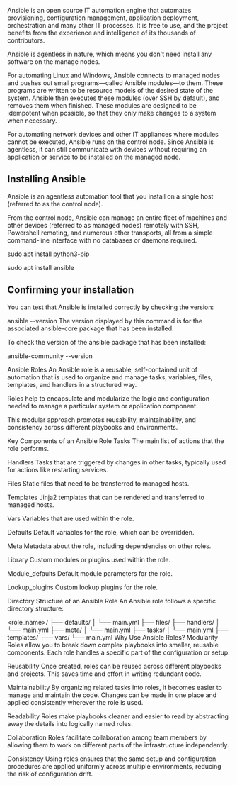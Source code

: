 Ansible is an open source IT automation engine that automates provisioning, configuration management, application deployment, orchestration and many other IT processes. It is free to use, and the project benefits from the experience and intelligence of its thousands of contributors.

Ansible is agentless in nature, which means you don't need install any software on the manage nodes.

For automating Linux and Windows, Ansible connects to managed nodes and pushes out small programs—called Ansible modules—to them. These programs are written to be resource models of the desired state of the system. Ansible then executes these modules (over SSH by default), and removes them when finished. These modules are designed to be idempotent when possible, so that they only make changes to a system when necessary.

For automating network devices and other IT appliances where modules cannot be executed, Ansible runs on the control node. Since Ansible is agentless, it can still communicate with devices without requiring an application or service to be installed on the managed node.

Installing Ansible
------------------
Ansible is an agentless automation tool that you install on a single host (referred to as the control node).

From the control node, Ansible can manage an entire fleet of machines and other devices (referred to as managed nodes) remotely with SSH, Powershell remoting, and numerous other transports, all from a simple command-line interface with no databases or daemons required.



sudo apt install python3-pip

 sudo apt install ansible

Confirming your installation
----------------------------
You can test that Ansible is installed correctly by checking the version:

ansible --version
The version displayed by this command is for the associated ansible-core package that has been installed.

To check the version of the ansible package that has been installed:

ansible-community --version

Ansible Roles
An Ansible role is a reusable, self-contained unit of automation that is used to organize and manage tasks, variables, files, templates, and handlers in a structured way.

Roles help to encapsulate and modularize the logic and configuration needed to manage a particular system or application component.

This modular approach promotes reusability, maintainability, and consistency across different playbooks and environments.

Key Components of an Ansible Role
Tasks
The main list of actions that the role performs.

Handlers
Tasks that are triggered by changes in other tasks, typically used for actions like restarting services.

Files
Static files that need to be transferred to managed hosts.

Templates
Jinja2 templates that can be rendered and transferred to managed hosts.

Vars
Variables that are used within the role.

Defaults
Default variables for the role, which can be overridden.

Meta
Metadata about the role, including dependencies on other roles.

Library
Custom modules or plugins used within the role.

Module_defaults
Default module parameters for the role.

Lookup_plugins
Custom lookup plugins for the role.

Directory Structure of an Ansible Role
An Ansible role follows a specific directory structure:

<role_name>/
  ├── defaults/
  │   └── main.yml
  ├── files/
  ├── handlers/
  │   └── main.yml
  ├── meta/
  │   └── main.yml
  ├── tasks/
  │   └── main.yml
  ├── templates/
  ├── vars/
      └── main.yml
Why Use Ansible Roles?
Modularity
Roles allow you to break down complex playbooks into smaller, reusable components. Each role handles a specific part of the configuration or setup.

Reusability
Once created, roles can be reused across different playbooks and projects. This saves time and effort in writing redundant code.

Maintainability
By organizing related tasks into roles, it becomes easier to manage and maintain the code. Changes can be made in one place and applied consistently wherever the role is used.

Readability
Roles make playbooks cleaner and easier to read by abstracting away the details into logically named roles.

Collaboration
Roles facilitate collaboration among team members by allowing them to work on different parts of the infrastructure independently.

Consistency
Using roles ensures that the same setup and configuration procedures are applied uniformly across multiple environments, reducing the risk of configuration drift.
